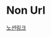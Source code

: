 # Non Url





[노션링크](https://occipital-dance-e20.notion.site/9182802824b6495cbc25145ac39b0e04?v=5632708ce13e4c8890906f181a714600)
